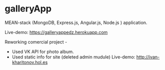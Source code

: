 # galleryApp
MEAN-stack (MongoDB, Express.js, Angular.js, Node.js ) application.

Live-demo: https://galleryappedz.herokuapp.com

Reworking сomercial project -
  - Used VK API for photo album.
  - Used static info for site (deleted admin mudule)
Live-demo: http://ivan-kharitonov.hol.es
